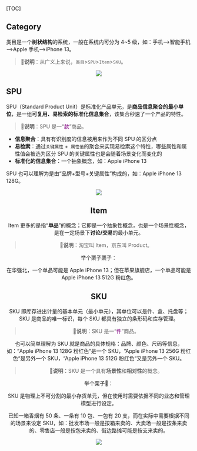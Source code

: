 <!-- title: 【电子商务】类目、SPU、Item、SKU -->
<!-- date: 2021-11-01 13:39:35 -->
<!-- Table of Content -->

[TOC]

## Category

类目是一个**树状结构**的系统，一般在系统内可分为 4~5 级，如：手机—>智能手机—>Apple 手机—>iPhone 13。

> **💬说明**：从广义上来说，`类目`>`SPU`>`Item`>`SKU`。

<div align="center">
<img src="https://images.weserv.nl/?url=https://wx1.sinaimg.cn/large/8fa5dcfcgy1fz06l7bn09j20f00buacs.jpg" name="电商系统中的 SKU、SPU 数据库设计" />
</div>



## SPU

SPU（Standard Product Unit）是标准化产品单元，是**商品信息聚合的最小单位**，是一组**可复用、易检索的标准化信息集合**，该集合秒速了一个产品的特性。

> **💬说明**：SPU 是一“<font color="purple">款</font>”商品。

- **信息聚合**：具有有识别度的信息被用来作为不同 SPU 的区分点
- **易检索**：通过`关键属性` +` 属性值`的聚合来实现易检索这个特性，哪些属性和属性值会被选为区分 SPU 的关键属性也是会随着场景变化而变化的
- **标准化的信息集合**：一个抽象概念，如：Apple iPhone 13

SPU 也可以理解为是由“品牌+型号+关键属性”构成的，如：Apple iPhone 13  128G。

<div align="center">
<img src="https://pic2.zhimg.com/80/v2-eaf184b9bc4c76309a574ce114376476_1440w.jpg" name="SKU 层级关系" />
<div>



## Item

Item 更多的是指“**单品**”的概念；它即是一个抽象性概念，也是一个场景性概念，是在一定场景下**讨论/交易**的最小单元。

> **💬说明**：淘宝叫 Item，京东叫 Product。

举个栗子栗子：

在华强北，一个单品可能是 Apple iPhone 13；但在苹果旗舰店，一个单品可能是 Apple iPhone 13  512G  粉红色。



## SKU

SKU 即库存进出计量的基本单元（最小单元），其单位可以是件、盒、托盘等；SKU 是商品的唯一标识，每个 SKU 都具有独立的条形码和库存管理。

> **💬说明**：SKU 是一“<font color="purple">件</font>”商品。

也可以简单理解为 SKU 就是商品的具体规格：品牌、颜色、尺码等信息，如：“Apple iPhone 13  128G  粉红色“是一个 SKU，“Apple iPhone 13  256G  粉红色“是另外一个 SKU，“Apple iPhone 13  512G  粉红色“又是另外一个 SKU。

> **💬说明**：SKU 是一个具有**场景性**和**相对性**的概念。

举个栗子🌰：

SKU 是物理上不可分割的最小存货单元，但在使用时需要依据不同的业态和管理模型进行设定。

已知一箱香烟有 50 条、一条有 10 包、一包有 20 支，而在实际中需要根据不同的场景来设定 SKU，如：批发市场一般是按箱来卖的、大卖场一般是按条来卖的、零售店一般是按包来卖的、街边路摊可能是按支来卖的。

<div align="center">
<img src="https://pic2.zhimg.com/80/v2-50510fd3d60684e667464e14a560f0b3_1440w.jpg" name="SKU 分析" />
<div>